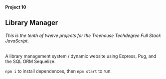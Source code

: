 #### Project 10

## Library Manager

###### This is the tenth of twelve projects for the Treehouse Techdegree Full Stack JavaScript.

A library management system / dynamic website using Express, Pug, and the SQL ORM Sequelize.

`npm i` to install dependences, then `npm start` to run.

